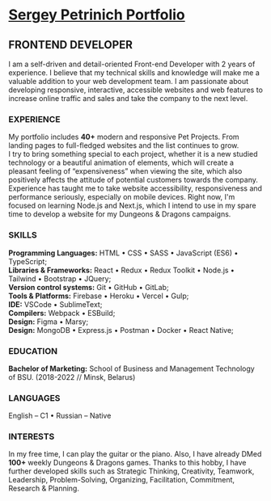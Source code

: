 <h1><a href="https://petrinich-sergey.web.app">Sergey Petrinich Portfolio</a></h1>

<h2>FRONTEND DEVELOPER</h2>
I am a self-driven and detail-oriented Front-end Developer with 2 years of experience. I believe that my technical skills and knowledge will make me a valuable addition to your web development team. I am passionate about developing responsive, interactive, accessible websites and web features to increase online traffic and sales and take the company to the next level.

<h3>EXPERIENCE</h3>
My portfolio includes <strong>40+</strong> modern and responsive Pet Projects. From landing pages to full-fledged websites and the list continues to grow.
<br>
I try to bring something special to each project, whether it is a new studied technology or a beautiful animation of elements, which will create a pleasant feeling of “expensiveness” when viewing the site, which also positively affects the attitude of potential customers towards the company.
<br>
Experience has taught me to take website accessibility, responsiveness and performance seriously, especially on mobile devices.
Right now, I'm focused on learning Node.js and Next.js, which I intend to use in my spare time to develop a website for my Dungeons & Dragons campaigns.

<h3>SKILLS</h3>
<div><strong>Programming Languages:</strong> HTML • CSS • SASS •	JavaScript (ES6) • TypeScript;</div>
<div><strong>Libraries & Frameworks:</strong> React •	Redux • Redux Toolkit • Node.js •	Tailwind • Bootstrap • JQuery;</div>
<div><strong>Version control systems:</strong> Git •	GitHub • GitLab;</div>
<div><strong>Tools & Platforms:</strong> Firebase •	Heroku •	Vercel •	Gulp;</div>
<div><strong>IDE:</strong> VSCode •	SublimeText;</div>
<div><strong>Compilers:</strong> Webpack •	ESBuild;</div>
<div><strong>Design:</strong> Figma •	Marsy;</div>
<div><strong>Design:</strong> MongoDB •	Express.js •	Postman •	Docker •	React Native;</div>

<h3>EDUCATION</h3>
<strong>Bachelor of Marketing:</strong> School of Business and Management Technology of BSU. (2018-2022 // Minsk, Belarus)

<h3>LANGUAGES</h3>
English – C1 • Russian – Native

<h3>INTERESTS</h3>
In my free time, I can play the guitar or the piano. Also, I have already DMed <strong>100+</strong> weekly Dungeons & Dragons games. 
Thanks to this hobby, I have further developed skills such as Strategic Thinking, Creativity, Teamwork, Leadership, Problem-Solving, Organizing, Facilitation, Commitment, Research & Planning.
